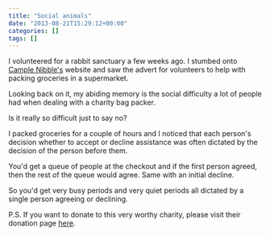 ```yaml
---
title: "Social animals"
date: "2013-08-21T15:29:12+00:00"
categories: []
tags: []
---
```


I volunteered for a rabbit sanctuary a few weeks ago. I stumbed onto <a href="http://campnibble.com/">Cample Nibble's</a> website and saw the advert for volunteers to help with packing groceries in a supermarket.

Looking back on it, my abiding memory is the social difficulty a lot of people had when dealing with a charity bag packer.

Is it really so difficult just to say no?

I packed groceries for a couple of hours and I noticed that each person's decision whether to accept or decline assistance was often dictated by the decision of the person before them.

You'd get a queue of people at the checkout and if the first person agreed, then the rest of the queue would agree. Same with an initial decline.

So you'd get very busy periods and very quiet periods all dictated by a single person agreeing or declining.

P.S. If you want to donate to this very worthy charity, please visit their donation page <a href="http://www.justgiving.com/campnibble/">here</a>.
